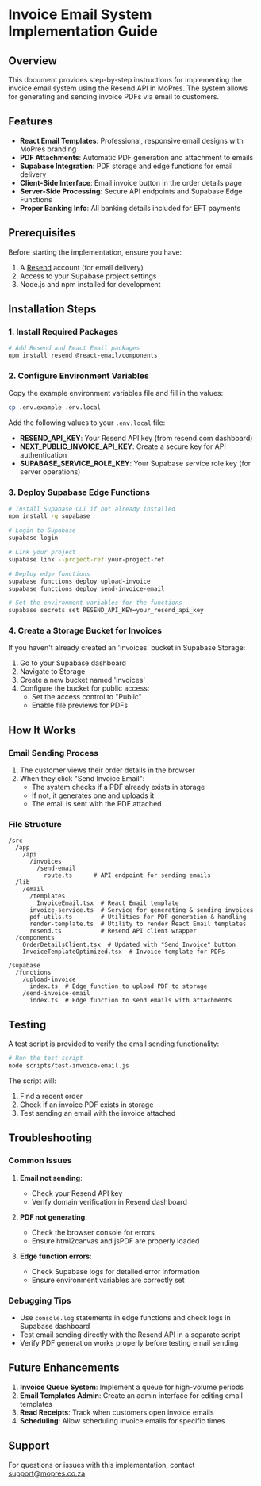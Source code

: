 # Invoice Email System Implementation Guide

## Overview

This document provides step-by-step instructions for implementing the invoice email system using the Resend API in MoPres. The system allows for generating and sending invoice PDFs via email to customers.

## Features

- **React Email Templates**: Professional, responsive email designs with MoPres branding
- **PDF Attachments**: Automatic PDF generation and attachment to emails
- **Supabase Integration**: PDF storage and edge functions for email delivery
- **Client-Side Interface**: Email invoice button in the order details page
- **Server-Side Processing**: Secure API endpoints and Supabase Edge Functions
- **Proper Banking Info**: All banking details included for EFT payments

## Prerequisites

Before starting the implementation, ensure you have:

1. A [Resend](https://resend.com) account (for email delivery)
2. Access to your Supabase project settings
3. Node.js and npm installed for development

## Installation Steps

### 1. Install Required Packages

```bash
# Add Resend and React Email packages
npm install resend @react-email/components
```

### 2. Configure Environment Variables

Copy the example environment variables file and fill in the values:

```bash
cp .env.example .env.local
```

Add the following values to your `.env.local` file:

- **RESEND_API_KEY**: Your Resend API key (from resend.com dashboard)
- **NEXT_PUBLIC_INVOICE_API_KEY**: Create a secure key for API authentication
- **SUPABASE_SERVICE_ROLE_KEY**: Your Supabase service role key (for server operations)

### 3. Deploy Supabase Edge Functions

```bash
# Install Supabase CLI if not already installed
npm install -g supabase

# Login to Supabase
supabase login

# Link your project
supabase link --project-ref your-project-ref

# Deploy edge functions
supabase functions deploy upload-invoice
supabase functions deploy send-invoice-email

# Set the environment variables for the functions
supabase secrets set RESEND_API_KEY=your_resend_api_key
```

### 4. Create a Storage Bucket for Invoices

If you haven't already created an 'invoices' bucket in Supabase Storage:

1. Go to your Supabase dashboard
2. Navigate to Storage
3. Create a new bucket named 'invoices'
4. Configure the bucket for public access:
   - Set the access control to "Public"
   - Enable file previews for PDFs

## How It Works

### Email Sending Process

1. The customer views their order details in the browser
2. When they click "Send Invoice Email":
   - The system checks if a PDF already exists in storage
   - If not, it generates one and uploads it
   - The email is sent with the PDF attached

### File Structure

```
/src
  /app
    /api
      /invoices
        /send-email
          route.ts      # API endpoint for sending emails
  /lib
    /email
      /templates
        InvoiceEmail.tsx  # React Email template
      invoice-service.ts  # Service for generating & sending invoices
      pdf-utils.ts        # Utilities for PDF generation & handling
      render-template.ts  # Utility to render React Email templates
      resend.ts           # Resend API client wrapper
  /components
    OrderDetailsClient.tsx  # Updated with "Send Invoice" button
    InvoiceTemplateOptimized.tsx  # Invoice template for PDFs

/supabase
  /functions
    /upload-invoice
      index.ts  # Edge function to upload PDF to storage
    /send-invoice-email
      index.ts  # Edge function to send emails with attachments
```

## Testing

A test script is provided to verify the email sending functionality:

```bash
# Run the test script
node scripts/test-invoice-email.js
```

The script will:
1. Find a recent order
2. Check if an invoice PDF exists in storage
3. Test sending an email with the invoice attached

## Troubleshooting

### Common Issues

1. **Email not sending**: 
   - Check your Resend API key
   - Verify domain verification in Resend dashboard

2. **PDF not generating**:
   - Check the browser console for errors
   - Ensure html2canvas and jsPDF are properly loaded

3. **Edge function errors**:
   - Check Supabase logs for detailed error information
   - Ensure environment variables are correctly set

### Debugging Tips

- Use `console.log` statements in edge functions and check logs in Supabase dashboard
- Test email sending directly with the Resend API in a separate script
- Verify PDF generation works properly before testing email sending

## Future Enhancements

1. **Invoice Queue System**: Implement a queue for high-volume periods
2. **Email Templates Admin**: Create an admin interface for editing email templates
3. **Read Receipts**: Track when customers open invoice emails
4. **Scheduling**: Allow scheduling invoice emails for specific times

## Support

For questions or issues with this implementation, contact support@mopres.co.za.
